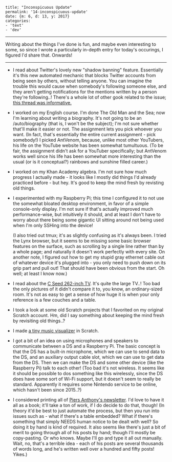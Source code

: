
    title: "Inconspicuous Update"
    permalink: '14-inconspicuous-update'
    date: {m: 6, d: 13, y: 2017}
    categories:
    - 'text'
    - 'dev'

---

Writing about the things I've done is fun, and maybe even interesting to some,
so since I wrote a particularly in-depth entry for today's occurings, I figured
I'd share that. Onwards!

---

* I read about Twitter's lovely new "shadow banning" feature. Essentially it's
  this new automated mechanic that blocks Twitter accounts from being seen by
  others, without telling anyone. You can imagine the trouble this would cause
  when somebody's following someone else, and they aren't getting notifications
  for the mentions written by a person they're following..! There's a whole lot
  of other gook related to the issue;
  [this thread was informative.](https://twitter.com/Aichmomanic/status/874160155960647681)

* I worked on my English course. I'm done The Old Man and the Sea; now I'm
  learning about writing a biography. It's not going to be an /auto/biography
  (that is, I won't be the subject); I'm not sure whether that'll make it
  easier or not. The assignment lets you pick whoever you want. (In fact,
  that's essentially the entire current assignment - pick somebody!)
  I picked AntVenom, because, unlike most other YouTubers, his life on the
  YouTube website has been somewhat tumultuous. (To be fair, the assignment
  didn't ask for a YouTuber specifically; but AntVenom works well since his
  life has been somewhat more interesting than the usual (or is it conceptual?)
  rainbows and sunshine filled career.)

* I worked on my Khan Academy algebra. I'm not sure how much progress I
  actually made - it looks like I mostly did things I'd already practiced
  before - but hey. It's good to keep the mind fresh by revisting old things.

* I experimented with my Raspberry Pi; this time I configured it to not use
  the somewhat bloated desktop environment, in favor of a simple console-only
  display. I'm not sure if that's actually improved much performance-wise,
  but intuitively it should, and at least I don't have to worry about there
  being some gigantic UI sitting around not being used when I'm only SSHing
  into the device!

  (I also tried out tmux; it's as slightly confusing as it's always been. I
  tried the Lynx browser, but it seems to be missing some basic browser
  features on the surface, such as scrolling by a single line rather than by a
  whole page; and naturally it doesn't work perfectly with every site. On
  another note, I figured out how to get my stupid gray ethernet cable out of
  whatever device it's plugged into - you only need to push down on its grip
  part and pull out! That should have been obvious from the start. Oh well; at
  least I know now.)

* I read about the
  [C Seed 262-inch TV](http://uncrate.com/article/c-seed-262-inch-tv/).
  It's quite the large TV..! Too bad the only pictures of it didn't compare it
  to, you know, an ordinary-sized room. It's not as easy to get a sense of how
  huge it is when your only reference is a few couches and a table.

* I took a look at some old Scratch projects that I favorited on my original
  Scratch account. Hm, did I say something about keeping the mind fresh by
  revisiting old things..?

* I made [a tiny music visualizer](https://scratch.mit.edu/projects/165923925/)
  in Scratch.

* I got a bit of an idea on using microphones and speakers to communicate
  between a DS and a Raspberry Pi. The basic concept is that the DS has a
  built-in microphone, which we can use to send data to the DS, and an
  auxiliary output cable slot, which we can use to get data from the DS. Then
  we can make the DS and some other device (like the Raspberry Pi) talk to
  each other! (Too bad it's not wireless. It seems like it should be possible
  to dos something like this wirelessly, since the DS does have some sort of
  Wi-Fi support, but it doesn't seem to really be standard. Apparently it
  requires some Nintendo service to be online, which hasn't been since 2015..?)

* I considered printing all of
  [Piers Anthony's newsletter](http://hipiers.com/backissues.html). I'd love
  to have it all as a book; it'll take a ton of work, if I do decide to do
  that, though! (In theory it'd be best to just automate the process, but then
  you run into issues such as - what if there's a table embedded? What if
  there's something that simply NEEDS human notice to be dealt with well? So
  doing it by hand is kind of required. It also seems like there's just a bit
  of merit to going through all of his posts by hand; though I'll mostly be
  copy-pasting. Or who knows. Maybe I'll go and type it all out manually. Wait,
  no, that's a terrible idea - each of his posts are several thousands of
  words long, and he's written well over a hundred and fifty posts! Yikes.)

